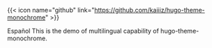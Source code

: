 ---
---

{{< icon name="github" link="https://github.com/kaiiiz/hugo-theme-monochrome" >}}

Español This is the demo of multilingual capability of hugo-theme-monochrome.

